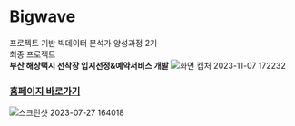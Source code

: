
# Bigwave
프로젝트 기반 빅데이터 분석가 양성과정 2기<br>
최종 프로젝트<br>
<b>부산 해상택시 선착장 입지선정&예약서비스 개발</b>
![화면 캡처 2023-11-07 172232](https://github.com/jeong-jieun/bigwave/assets/143479745/b8b56455-f922-4a50-b968-dfe0888ff6e0)

<h3><a href="https://www.bwtaxi.kr">홈페이지 바로가기</a></h3>

![스크린샷 2023-07-27 164018](https://github.com/jeong-jieun/bigwave/assets/143479745/b8f53398-fdea-4662-8285-ef5e203cdecd)
